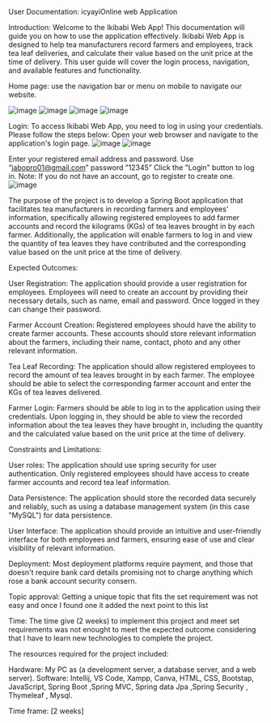 
User Documentation: icyayiOnline web Application

Introduction:
Welcome to the Ikibabi Web App! This documentation will guide you on how to use the application effectively. Ikibabi Web App is designed to help tea manufacturers record farmers and employees, track tea leaf deliveries, and calculate their value based on the unit price at the time of delivery. This user guide will cover the login process, navigation, and available features and functionality.

Home page: use the navigation bar or menu on mobile to navigate our website.
           
![image](https://github.com/jabo-pro/webtech-Project/assets/104870676/06d8ec06-2fbd-4d53-83a6-65eff8d65902)  ![image](https://github.com/jabo-pro/webtech-Project/assets/104870676/eb5f89e7-d66e-48af-9639-38e5d2563c20)
![image](https://github.com/jabo-pro/webtech-Project/assets/104870676/f0813c97-8c0c-40b6-818d-36141c8f20ef)  ![image](https://github.com/jabo-pro/webtech-Project/assets/104870676/72c5f7a3-1dd9-4fc8-9535-3ca24075b771)

Login:
To access Ikibabi Web App, you need to log in using your credentials. Please follow the steps below:
Open your web browser and navigate to the application's login page.
![image](https://github.com/jabo-pro/webtech-Project/assets/104870676/27e9efb7-a616-4d37-8a43-55c3f3acd384)  ![image](https://github.com/jabo-pro/webtech-Project/assets/104870676/2308c505-5721-4bf7-bdbd-4b2ebb782415)

Enter your registered email address and password. Use “jabopro01@gmail.com”  password ”12345”
Click the "Login" button to log in.
Note: If you do not have an account, go to register to create one.
![image](https://github.com/jabo-pro/webtech-Project/assets/104870676/080e7483-9a9b-48d2-b6dd-3a896ec892eb)


The purpose of the project is to develop a Spring Boot application that facilitates tea manufacturers in recording farmers and employees' information, specifically allowing registered employees to add farmer accounts and record the kilograms (KGs) of tea leaves brought in by each farmer. Additionally, the application will enable farmers to log in and view the quantity of tea leaves they have contributed and the corresponding value based on the unit price at the time of delivery.

Expected Outcomes:

User Registration: The application should provide a user registration for employees. Employees will need to create an account by providing their necessary details, such as name, email and password. Once logged in they can change their password.

Farmer Account Creation: Registered employees should have the ability to create farmer accounts. These accounts should store relevant information about the farmers, including their name, contact, photo and any other relevant information.

Tea Leaf Recording: The application should allow registered employees to record the amount of tea leaves brought in by each farmer. The employee should be able to select the corresponding farmer account and enter the KGs of tea leaves delivered.

Farmer Login: Farmers should be able to log in to the application using their credentials. Upon logging in, they should be able to view the recorded information about the tea leaves they have brought in, including the quantity and the calculated value based on the unit price at the time of delivery.


Constraints and Limitations:

User roles: The application should use spring security for user authentication. Only registered employees should have access to create farmer accounts and record tea leaf information.

Data Persistence: The application should store the recorded data securely and reliably, such as using a database management system (in this case "MySQL") for data persistence.

User Interface: The application should provide an intuitive and user-friendly interface for both employees and farmers, ensuring ease of use and clear visibility of relevant information.

Deployment: Most deployment platforms require payment, and those that doesn't require bank card details promising not to charge anything which rose a bank account security consern.

Topic approval: Getting a unique topic that fits the set requirement was not easy and once I found one it added the next point to this list

Time: The time give (2 weeks) to implement this project and meet set requirements was not enought to meet the expected outcome considering that I have to learn new technologies to complete the project. 

The resources required for the project included:

Hardware: My PC as (a development server, a database server, and a web server).
Software: Intellij, VS Code, Xampp, Canva, HTML, CSS, Bootstap, JavaScript, Spring Boot ,Spring MVC, Spring data Jpa ,Spring Security , Thymeleaf , Mysql.

Time frame: [2 weeks]

